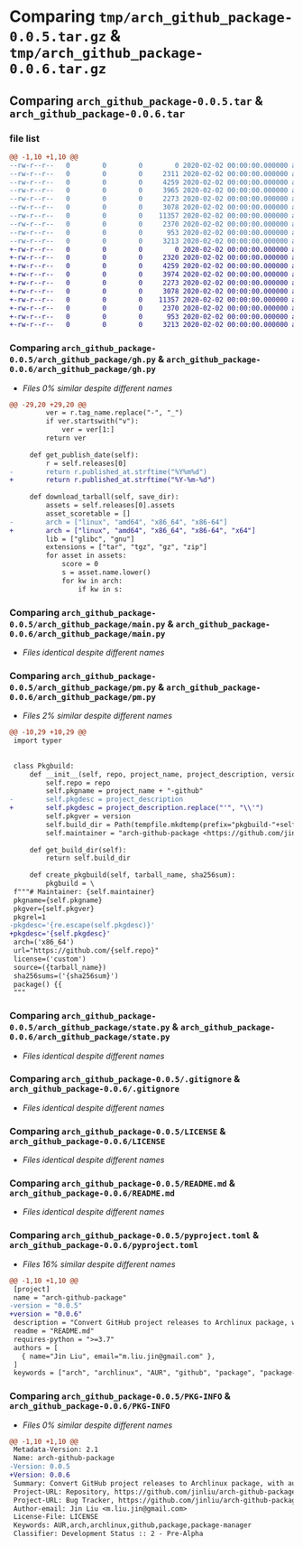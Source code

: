# Comparing `tmp/arch_github_package-0.0.5.tar.gz` & `tmp/arch_github_package-0.0.6.tar.gz`

## Comparing `arch_github_package-0.0.5.tar` & `arch_github_package-0.0.6.tar`

### file list

```diff
@@ -1,10 +1,10 @@
--rw-r--r--   0        0        0        0 2020-02-02 00:00:00.000000 arch_github_package-0.0.5/arch_github_package/__init__.py
--rw-r--r--   0        0        0     2311 2020-02-02 00:00:00.000000 arch_github_package-0.0.5/arch_github_package/gh.py
--rw-r--r--   0        0        0     4259 2020-02-02 00:00:00.000000 arch_github_package-0.0.5/arch_github_package/main.py
--rw-r--r--   0        0        0     3965 2020-02-02 00:00:00.000000 arch_github_package-0.0.5/arch_github_package/pm.py
--rw-r--r--   0        0        0     2273 2020-02-02 00:00:00.000000 arch_github_package-0.0.5/arch_github_package/state.py
--rw-r--r--   0        0        0     3078 2020-02-02 00:00:00.000000 arch_github_package-0.0.5/.gitignore
--rw-r--r--   0        0        0    11357 2020-02-02 00:00:00.000000 arch_github_package-0.0.5/LICENSE
--rw-r--r--   0        0        0     2370 2020-02-02 00:00:00.000000 arch_github_package-0.0.5/README.md
--rw-r--r--   0        0        0      953 2020-02-02 00:00:00.000000 arch_github_package-0.0.5/pyproject.toml
--rw-r--r--   0        0        0     3213 2020-02-02 00:00:00.000000 arch_github_package-0.0.5/PKG-INFO
+-rw-r--r--   0        0        0        0 2020-02-02 00:00:00.000000 arch_github_package-0.0.6/arch_github_package/__init__.py
+-rw-r--r--   0        0        0     2320 2020-02-02 00:00:00.000000 arch_github_package-0.0.6/arch_github_package/gh.py
+-rw-r--r--   0        0        0     4259 2020-02-02 00:00:00.000000 arch_github_package-0.0.6/arch_github_package/main.py
+-rw-r--r--   0        0        0     3974 2020-02-02 00:00:00.000000 arch_github_package-0.0.6/arch_github_package/pm.py
+-rw-r--r--   0        0        0     2273 2020-02-02 00:00:00.000000 arch_github_package-0.0.6/arch_github_package/state.py
+-rw-r--r--   0        0        0     3078 2020-02-02 00:00:00.000000 arch_github_package-0.0.6/.gitignore
+-rw-r--r--   0        0        0    11357 2020-02-02 00:00:00.000000 arch_github_package-0.0.6/LICENSE
+-rw-r--r--   0        0        0     2370 2020-02-02 00:00:00.000000 arch_github_package-0.0.6/README.md
+-rw-r--r--   0        0        0      953 2020-02-02 00:00:00.000000 arch_github_package-0.0.6/pyproject.toml
+-rw-r--r--   0        0        0     3213 2020-02-02 00:00:00.000000 arch_github_package-0.0.6/PKG-INFO
```

### Comparing `arch_github_package-0.0.5/arch_github_package/gh.py` & `arch_github_package-0.0.6/arch_github_package/gh.py`

 * *Files 0% similar despite different names*

```diff
@@ -29,20 +29,20 @@
         ver = r.tag_name.replace("-", "_")
         if ver.startswith("v"):
             ver = ver[1:]
         return ver
 
     def get_publish_date(self):
         r = self.releases[0]
-        return r.published_at.strftime("%Y%m%d")
+        return r.published_at.strftime("%Y-%m-%d")
     
     def download_tarball(self, save_dir):
         assets = self.releases[0].assets
         asset_scoretable = []
-        arch = ["linux", "amd64", "x86_64", "x86-64"]
+        arch = ["linux", "amd64", "x86_64", "x86-64", "x64"]
         lib = ["glibc", "gnu"]
         extensions = ["tar", "tgz", "gz", "zip"]
         for asset in assets:
             score = 0
             s = asset.name.lower()
             for kw in arch:
                 if kw in s:
```

### Comparing `arch_github_package-0.0.5/arch_github_package/main.py` & `arch_github_package-0.0.6/arch_github_package/main.py`

 * *Files identical despite different names*

### Comparing `arch_github_package-0.0.5/arch_github_package/pm.py` & `arch_github_package-0.0.6/arch_github_package/pm.py`

 * *Files 2% similar despite different names*

```diff
@@ -10,29 +10,29 @@
 import typer
 
 
 class Pkgbuild:
     def __init__(self, repo, project_name, project_description, version):
         self.repo = repo
         self.pkgname = project_name + "-github"
-        self.pkgdesc = project_description
+        self.pkgdesc = project_description.replace("'", "\\'")
         self.pkgver = version
         self.build_dir = Path(tempfile.mkdtemp(prefix="pkgbuild-"+self.pkgname+"-"))
         self.maintainer = "arch-github-package <https://github.com/jinliu/arch-github-package>"
 
     def get_build_dir(self):
         return self.build_dir
     
     def create_pkgbuild(self, tarball_name, sha256sum):
         pkgbuild = \
 f"""# Maintainer: {self.maintainer}
 pkgname={self.pkgname}
 pkgver={self.pkgver}
 pkgrel=1
-pkgdesc='{re.escape(self.pkgdesc)}'
+pkgdesc='{self.pkgdesc}'
 arch=('x86_64')
 url="https://github.com/{self.repo}"
 license=('custom')
 source=({tarball_name})
 sha256sums=('{sha256sum}')
 package() {{
 """
```

### Comparing `arch_github_package-0.0.5/arch_github_package/state.py` & `arch_github_package-0.0.6/arch_github_package/state.py`

 * *Files identical despite different names*

### Comparing `arch_github_package-0.0.5/.gitignore` & `arch_github_package-0.0.6/.gitignore`

 * *Files identical despite different names*

### Comparing `arch_github_package-0.0.5/LICENSE` & `arch_github_package-0.0.6/LICENSE`

 * *Files identical despite different names*

### Comparing `arch_github_package-0.0.5/README.md` & `arch_github_package-0.0.6/README.md`

 * *Files identical despite different names*

### Comparing `arch_github_package-0.0.5/pyproject.toml` & `arch_github_package-0.0.6/pyproject.toml`

 * *Files 16% similar despite different names*

```diff
@@ -1,10 +1,10 @@
 [project]
 name = "arch-github-package"
-version = "0.0.5"
+version = "0.0.6"
 description = "Convert GitHub project releases to Archlinux package, with autoupdate."
 readme = "README.md"
 requires-python = ">=3.7"
 authors = [
   { name="Jin Liu", email="m.liu.jin@gmail.com" },
 ]
 keywords = ["arch", "archlinux", "AUR", "github", "package", "package-manager"]
```

### Comparing `arch_github_package-0.0.5/PKG-INFO` & `arch_github_package-0.0.6/PKG-INFO`

 * *Files 0% similar despite different names*

```diff
@@ -1,10 +1,10 @@
 Metadata-Version: 2.1
 Name: arch-github-package
-Version: 0.0.5
+Version: 0.0.6
 Summary: Convert GitHub project releases to Archlinux package, with autoupdate.
 Project-URL: Repository, https://github.com/jinliu/arch-github-package
 Project-URL: Bug Tracker, https://github.com/jinliu/arch-github-package/issues
 Author-email: Jin Liu <m.liu.jin@gmail.com>
 License-File: LICENSE
 Keywords: AUR,arch,archlinux,github,package,package-manager
 Classifier: Development Status :: 2 - Pre-Alpha
```

